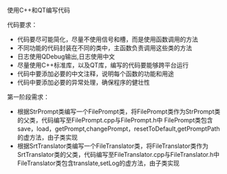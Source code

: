 




使用C++和QT编写代码

代码要求：
- 代码要尽可能简化，尽量不使用信号和槽，而是使用函数调用的方法
- 不同功能的代码封装在不同的类中，主函数负责调用这些类的方法
- 日志使用QDebug输出,日志使用中文
- 尽量使用C++标准库，以及QT库，编写的代码要能够跨平台运行
- 代码中要添加必要的中文注释，说明每个函数的功能和用途
- 代码中要添加必要的异常处理，确保程序的健壮性


第一阶段需求：
- 根据StrPrompt类编写一个FilePrompt类，将FilePrompt类作为StrPrompt类的父类，代码编写至FilePrompt.cpp与FilePrompt.h中
  FilePrompt类包含save，load，getPrompt,changePrompt，resetToDefault,getPromptPath的虚方法，由子类实现
- 根据SrtTranslator类编写一个FileTranslator类，将FileTranslator类作为SrtTranslator类的父类，代码编写至FileTranslator.cpp与FileTranslator.h中
  FileTranslator类包含translate,setLog的虚方法，由子类实现
